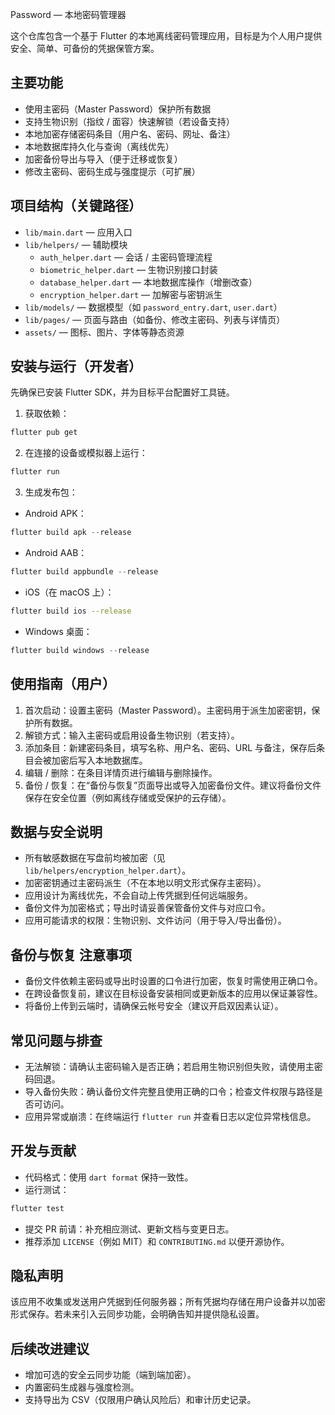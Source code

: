 Password — 本地密码管理器

这个仓库包含一个基于 Flutter 的本地离线密码管理应用，目标是为个人用户提供安全、简单、可备份的凭据保管方案。

## 主要功能
- 使用主密码（Master Password）保护所有数据
- 支持生物识别（指纹 / 面容）快速解锁（若设备支持）
- 本地加密存储密码条目（用户名、密码、网址、备注）
- 本地数据库持久化与查询（离线优先）
- 加密备份导出与导入（便于迁移或恢复）
- 修改主密码、密码生成与强度提示（可扩展）

## 项目结构（关键路径）
- `lib/main.dart` — 应用入口
- `lib/helpers/` — 辅助模块
  - `auth_helper.dart` — 会话 / 主密码管理流程
  - `biometric_helper.dart` — 生物识别接口封装
  - `database_helper.dart` — 本地数据库操作（增删改查）
  - `encryption_helper.dart` — 加解密与密钥派生
- `lib/models/` — 数据模型（如 `password_entry.dart`, `user.dart`）
- `lib/pages/` — 页面与路由（如备份、修改主密码、列表与详情页）
- `assets/` — 图标、图片、字体等静态资源

## 安装与运行（开发者）
先确保已安装 Flutter SDK，并为目标平台配置好工具链。

1. 获取依赖：

```powershell
flutter pub get
```

2. 在连接的设备或模拟器上运行：

```powershell
flutter run
```

3. 生成发布包：

- Android APK：

```powershell
flutter build apk --release
```

- Android AAB：

```powershell
flutter build appbundle --release
```

- iOS（在 macOS 上）：

```bash
flutter build ios --release
```

- Windows 桌面：

```powershell
flutter build windows --release
```

## 使用指南（用户）
1. 首次启动：设置主密码（Master Password）。主密码用于派生加密密钥，保护所有数据。
2. 解锁方式：输入主密码或启用设备生物识别（若支持）。
3. 添加条目：新建密码条目，填写名称、用户名、密码、URL 与备注，保存后条目会被加密后写入本地数据库。
4. 编辑 / 删除：在条目详情页进行编辑与删除操作。
5. 备份 / 恢复：在“备份与恢复”页面导出或导入加密备份文件。建议将备份文件保存在安全位置（例如离线存储或受保护的云存储）。

## 数据与安全说明
- 所有敏感数据在写盘前均被加密（见 `lib/helpers/encryption_helper.dart`）。
- 加密密钥通过主密码派生（不在本地以明文形式保存主密码）。
- 应用设计为离线优先，不会自动上传凭据到任何远端服务。
- 备份文件为加密格式；导出时请妥善保管备份文件与对应口令。
- 应用可能请求的权限：生物识别、文件访问（用于导入/导出备份）。

## 备份与恢复 注意事项
- 备份文件依赖主密码或导出时设置的口令进行加密，恢复时需使用正确口令。
- 在跨设备恢复前，建议在目标设备安装相同或更新版本的应用以保证兼容性。
- 将备份上传到云端时，请确保云帐号安全（建议开启双因素认证）。

## 常见问题与排查
- 无法解锁：请确认主密码输入是否正确；若启用生物识别但失败，请使用主密码回退。
- 导入备份失败：确认备份文件完整且使用正确的口令；检查文件权限与路径是否可访问。
- 应用异常或崩溃：在终端运行 `flutter run` 并查看日志以定位异常栈信息。

## 开发与贡献
- 代码格式：使用 `dart format` 保持一致性。
- 运行测试：

```powershell
flutter test
```

- 提交 PR 前请：补充相应测试、更新文档与变更日志。
- 推荐添加 `LICENSE`（例如 MIT）和 `CONTRIBUTING.md` 以便开源协作。

## 隐私声明
该应用不收集或发送用户凭据到任何服务器；所有凭据均存储在用户设备并以加密形式保存。若未来引入云同步功能，会明确告知并提供隐私设置。

## 后续改进建议
- 增加可选的安全云同步功能（端到端加密）。
- 内置密码生成器与强度检测。
- 支持导出为 CSV（仅限用户确认风险后）和审计历史记录。

